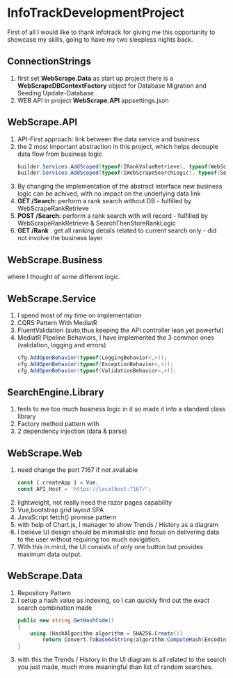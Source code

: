 # InfoTrackDevelopmentProject

First of all I would like to thank infotrack for giving me this opportunity to showcase my skills, going to have my two sleepless nights back.

## ConnectionStrings
1. first set **WebScrape.Data** as start up project
    there is a **WebScrapeDBContextFactory** object for Database Migration and Seeding
    Update-Database
2. WEB API
    in project **WebScrape.API** appsettings.json

## WebScrape.API
1. API-First approach: link between the data service and business
2. the 2 most important abstraction in this project, which helps decouple data flow from business logic
    ```csharp
    builder.Services.AddScoped(typeof(IRankValueRetrieve), typeof(WebScrapeRankRetrieve));
    builder.Services.AddScoped(typeof(IWebScrapeSearchLogic), typeof(SearchThenStoreRankLogic));
    ```
3. By changing the implementation of the abstract interface new business logic can be achived, with no impact on the underlying data link
4. **GET  /Search**: perform a rank search without DB - fulfilled by  WebScrapeRankRetrieve
5. **POST /Search**: perform a rank search with will record - fulfilled by  WebScrapeRankRetrieve & SearchThenStoreRankLogic
6. **GET  /Rank**  : get all ranking details related to current search only - did not involve the business layer

 
## WebScrape.Business
   where I thought of some different logic.

## WebScrape.Service
1. I spend most of my time on implementation
2. CQRS Pattern With MediatR
3. FluentValidation (auto,thus keeping the API controller lean yet powerful)
4. MediatR Pipeline Behaviors, I have implemented the 3 common ones (validation, logging and errors)  
    ```csharp
    cfg.AddOpenBehavior(typeof(LoggingBehavior<,>));
    cfg.AddOpenBehavior(typeof(ExceptionBehavior<,>));
    cfg.AddOpenBehavior(typeof(ValidationBehavior<,>));
    ```
## SearchEngine.Library
1. feels to me too much business logic in it so made it into a standard class library
2. Factory method pattern with
3. 2 dependency injection (data & parse)

## WebScrape.Web
1. need change the port 7167 if not avaliable 
    ```javascript
    const { createApp } = Vue;
    const API_Host = 'https://localhost:7167/';
    ```
2. lightweight, not really need the razor pages capability
3. Vue,bootstrap grid layout SPA
4. JavaScript fetch() promise pattern
5. with help of Chart.js, I manager to show Trends / History as a diagram
6. I believe UI design should be minimalistic and focus on delivering data to the user without requiring too much navigation.
7. With this in mind, the UI consists of only one button but provides maximum data output.


## WebScrape.Data
1. Repository Pattern
2. I setup a hash value as indexing, so I can quickly find out the exact search combination made
    ```csharp
    public new string GetHashCode()
    {  
        using (HashAlgorithm algorithm = SHA256.Create())
            return Convert.ToBase64String(algorithm.ComputeHash(Encoding.UTF8.GetBytes(SearchEngine + KeyWord + TargetURL)));
    }
    ```
3. with this the Trends / History in the UI diagram is all related to the search you just made, much more meaningful than list of random searches.